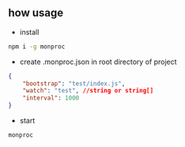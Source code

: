 ## how usage
- install
```sh
npm i -g monproc
```

- create .monproc.json in root directory of project
```json
{
    "bootstrap": "test/index.js",
    "watch": "test", //string or string[]
    "interval": 1000
}
```

- start
```sh
monproc
```
